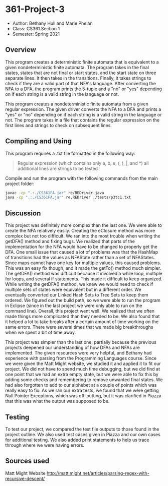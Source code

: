# 361-Project-3
* Author: Bethany Hull and Marie Phelan
* Class: CS361 Section 1
* Semester: Spring 2021

## Overview

This program creates a deterministic finite automata that is equivalent to a given nondeterministic finite automata. The program takes in the final states, states that are not final or start states, and the start state on three separate lines. It then takes in the transitions. Finally, it takes strings to check if they are a valid part of that NFA's language. After converting the NFA to a DFA, the program prints the 5-tuple and a "no" or "yes" depending on if each string is a valid string in the language or not.

This program creates a nondeterministic finite automata from a given regular expression. The given driver converts the NFA to a DFA and prints a "yes" or "no" depending on if each string is a valid string in the language or not. The program takes in a file that contains the regular expression on the first lines and strings to check on subsequent lines. 

## Compiling and Using

This program requires a .txt file formatted in the following way:
> Regular expression (which contains only a, b, e, (, ), |, and *)
> all additional lines are strings to be tested

Compile and run the program with the following commands from the main project folder:
```bash
javac -cp ".:./CS361FA.jar" re/REDriver.java
java -cp ".:./CS361FA.jar" re.REDriver ./tests/p3tc1.txt
```

## Discussion

This project was definitely more complex than the last one. We were able to create the NFA relatively easily.
Creating the eClosure method was more complex but not too difficult. We ran into the most trouble when writing
the getDFA() method and fixing bugs. We realized that parts of the implementation for the NFA would have to be 
changed to properly get the DFA. One small issue that caused a lot of problems was that the HashMap of transitions
had the values as NFAState rather than a set of NFAStates. Since maps cannot have one key for multiple values, this
caused problems. This was an easy fix though, and it made the getTo() method much simpler. The getDFA() method was
difficult because it involved a while loop, multiple for loops, and several if statements. This made it difficult to 
keep organized. While writing the getDFA() method, we knew we would need to check if multiple sets of states
were equivalent but in a different order. We eventually converted our Linked Hash Sets to Tree Sets to keep them ordered. 
We figured out the build path, so we were able to run the program in Eclipse (since in the last project we were only
able to run on the command line). Overall, this project went well. We realized that we often made things more complicated
than they needed to be. We also found that it helped a lot to take breaks after a certain amount of time working on the 
same errors. There were several times that we made big breakthroughs when we spent a bit of time away. 

This project was simpler than the last one, partially because the previous projects deepened our understanding of how DFAs 
and NFAs are implemented. The given resources were very helpful, and Bethany had experience with parsing from the Programming
Languages course. Since we were given the Matt Might website, we studied it and applied it to fit our project. 
We did not have to spend much time debugging, but we did find at one point that we had an extra empty state, but we were 
able to fix this by adding some checks and remembering to remove unwanted final states. We had also forgotten to add to our
alphebet at a couple of points which was really easy to fix. As we ran our extra tests, we found that we were getting 
Null Pointer Exceptions, which was off-putting, but it was clarified in Piazza that this was what the output was supposed
to be. 

## Testing

To test our project, we compared the test file outputs to those found in the project 
outline. We also used test cases given in Piazza and our own cases for additional testing. 
We also added print statements to help us trace through where we were having errors.

## Sources used

Matt Might Website http://matt.might.net/articles/parsing-regex-with-recursive-descent/
